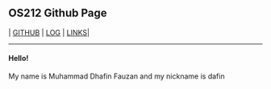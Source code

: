 ## OS212 Github Page

| [GITHUB](https://github.com/dafin678/os212) | [LOG](https://raw.githubusercontent.com/dafin678/os212/master/TXT/mylog.txt) | [LINKS](https://dafin678.github.io/os212/LINKS)| 

---

#### Hello!
My name is Muhammad Dhafin Fauzan and my nickname is dafin
